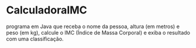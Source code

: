 # CalculadoraIMC
programa em Java que receba o nome da pessoa, altura (em metros) e peso (em kg), calcule o IMC (Índice de Massa Corporal) e exiba o resultado com uma classificação.
